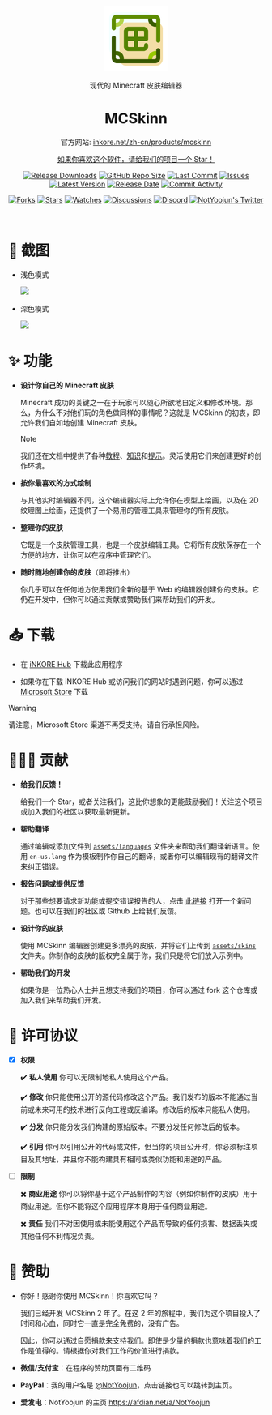 <p align="center">
  <a href="https://inkore.net/en-us/products/mcskinn/" target="_blank" rel="noopener noreferrer">
    <img width="128" src="materials/icons/MCSkinn.png" alt="MCSkinn Logo">
  </a>
</p>

<p align="center">现代的 Minecraft 皮肤编辑器</p>

<h1 align="center">
  MCSkinn
</h1>

<p align="center">官方网站: <a href="https://inkore.net/zh-cn/products/mcskinn/">inkore.net/zh-cn/products/mcskinn</p>

<p align="center">如果你喜欢这个软件，请给我们的项目一个 Star！</p>

<p align="center">
  <a href="https://github.com/iNKORE-NET/MCSkinn/releases"><img src="https://img.shields.io/github/downloads/iNKORE-NET/MCSkinn/total?color=%239F7AEA" alt="Release Downloads"></a>
  <a href="#"><img src="https://img.shields.io/github/repo-size/iNKORE-NET/MCSkinn?color=6882C4" alt="GitHub Repo Size"></a>
  <a href="#"><img src="https://img.shields.io/github/last-commit/iNKORE-NET/MCSkinn?color=%23638e66" alt="Last Commit"></a>
  <a href="#"><img src="https://img.shields.io/github/issues/iNKORE-NET/MCSkinn?color=f76642" alt="Issues"></a>
  <a href="#"><img src="https://img.shields.io/github/v/release/iNKORE-NET/MCSkinn?color=%4CF4A8B4" alt="Latest Version"></a>
  <a href="#"><img src="https://img.shields.io/github/release-date/iNKORE-NET/MCSkinn?color=%23b0a3e8" alt="Release Date"></a>
  <a href="https://github.com/iNKORE-NET/MCSkinn/commits/"><img src="https://img.shields.io/github/commit-activity/m/iNKORE-NET/MCSkinn" alt="Commit Activity"></a>
</p>

<p align="center">
  <a href="https://github.com/iNKORE-NET/MCSkinn/network/members"><img src="https://img.shields.io/github/forks/iNKORE-NET/MCSkinn?style=social" alt="Forks"></a>
  <a href="https://github.com/iNKORE-NET/MCSkinn/stargazers"><img src="https://img.shields.io/github/stars/iNKORE-NET/MCSkinn?style=social" alt="Stars"></a>
  <a href="https://github.com/iNKORE-NET/MCSkinn/watchers"><img src="https://img.shields.io/github/watchers/iNKORE-NET/MCSkinn?style=social" alt="Watches"></a>
  <a href="https://github.com/iNKORE-NET/MCSkinn/discussions"><img src="https://img.shields.io/github/discussions/iNKORE-NET/MCSkinn?style=social" alt="Discussions"></a>
  <a href="https://discord.gg/m6NPNVk4bs"><img src="https://img.shields.io/discord/1092738458805608561?style=social&label=Discord&logo=discord" alt="Discord"></a>
  <a href="https://twitter.com/NotYoojun"><img src="https://img.shields.io/twitter/follow/NotYoojun?style=social" alt="NotYoojun's Twitter"></a>
</p>

<br>

# 📸 截图

- 浅色模式

   ![](https://github.com/iNKORE-NET/MCSkinn/blob/main/materials/images/screenshotwrapper_1_en.png?raw=true)

- 深色模式

   ![](https://github.com/iNKORE-NET/MCSkinn/blob/main/materials/images/screenshotwrapper_4_en.png?raw=true)

# ✨ 功能

- **设计你自己的 Minecraft 皮肤**

  Minecraft 成功的关键之一在于玩家可以随心所欲地自定义和修改环境。那么，为什么不对他们玩的角色做同样的事情呢？这就是 MCSkinn 的初衷，即允许我们自如地创建 Minecraft 皮肤。

  >[!NOTE]
  > 我们还在文档中提供了各种[教程](https://docs.inkore.net/mcskinn/tutorials)、[知识](https://docs.inkore.net/mcskinn/knowledge)和[提示](https://docs.inkore.net/mcskinn/tips-n-tricks)。灵活使用它们来创建更好的创作环境。

- **按你最喜欢的方式绘制**

  与其他实时编辑器不同，这个编辑器实际上允许你在模型上绘画，以及在 2D 纹理图上绘画，还提供了一个易用的管理工具来管理你的所有皮肤。

- **整理你的皮肤**

  它既是一个皮肤管理工具，也是一个皮肤编辑工具。它将所有皮肤保存在一个方便的地方，让你可以在程序中管理它们。

- **随时随地创建你的皮肤**（即将推出）

  你几乎可以在任何地方使用我们全新的基于 Web 的编辑器创建你的皮肤。它仍在开发中，但你可以通过贡献或赞助我们来帮助我们的开发。

# 📥 下载

- 在 [iNKORE Hub](https://inkore.net/hub-windows) 下载此应用程序

- 如果你在下载 iNKORE Hub 或访问我们的网站时遇到问题，你可以通过 [Microsoft Store](https://www.microsoft.com/store/productId/9N8SJT329HH1?ocid=pdpshare) 下载

> [!WARNING]
> 请注意，Microsoft Store 渠道不再受支持。请自行承担风险。

# 🙋🏻‍♂️ 贡献

- **给我们反馈！**

  给我们一个 Star，或者关注我们，这比你想象的更能鼓励我们！关注这个项目或加入我们的社区以获取最新更新。

- **帮助翻译**

  通过编辑或添加文件到 [`assets/languages`](https://github.com/iNKORE-NET/MCSkinn/tree/main/assets/languages) 文件夹来帮助我们翻译新语言。使用 `en-us.lang` 作为模板制作你自己的翻译，或者你可以编辑现有的翻译文件来纠正错误。
  
- **报告问题或提供反馈**

  对于那些想要请求新功能或提交错误报告的人，点击 [此链接](https://github.com/iNKORE-NET/MCSkinn/issues/new/choose) 打开一个新问题。也可以在我们的社区或 Github 上给我们反馈。

- **设计你的皮肤**

  使用 MCSkinn 编辑器创建更多漂亮的皮肤，并将它们上传到 [`assets/skins`](https://github.com/iNKORE-NET/MCSkinn/tree/main/assets/skins) 文件夹。你制作的皮肤的版权完全属于你，我们只是将它们放入示例中。

- **帮助我们的开发**

  如果你是一位热心人士并且想支持我们的项目，你可以通过 fork 这个仓库或加入我们来帮助我们开发。

# 📝 许可协议

- [x] **权限**

    ✔️ **私人使用** 你可以无限制地私人使用这个产品。

    ✔️ **修改** 你只能使用公开的源代码修改这个产品。我们发布的版本不能通过当前或未来可用的技术进行反向工程或反编译。修改后的版本只能私人使用。

    ✔️ **分发** 你只能分发我们构建的原始版本。不要分发任何修改后的版本。

   ✔️ **引用** 你可以引用公开的代码或文件，但当你的项目公开时，你必须标注项目及其地址，并且你不能构建具有相同或类似功能和用途的产品。

- [ ] **限制**

   ✖️  **商业用途** 你可以将你基于这个产品制作的内容（例如你制作的皮肤）用于商业用途。但你不能将这个应用程序本身用于任何商业用途。

   ✖️  **责任** 我们不对因使用或未能使用这个产品而导致的任何损害、数据丢失或其他任何不利情况负责。

# 🤝 赞助

- 你好！感谢你使用 MCSkinn！你喜欢它吗？

     我们已经开发 MCSkinn 2 年了。在这 2 年的旅程中，我们为这个项目投入了时间和心血，同时它一直是完全免费的，没有广告。

     因此，你可以通过自愿捐款来支持我们。即使是少量的捐款也意味着我们的工作是值得的。请根据你对我们工作的价值进行捐款。

- **微信/支付宝**：在程序的赞助页面有二维码

- **PayPal**：我的用户名是 [@NotYoojun](https://paypal.me/NotYoojun?country.x=C2&locale.x=en_US)，点击链接也可以跳转到主页。

- **爱发电**：NotYoojun 的主页 <https://afdian.net/a/NotYoojun>
